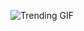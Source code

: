 
<!-- GIF_SECTION -->
![Trending GIF](https://media0.giphy.com/media/v1.Y2lkPThiYjIxNzcyZHloYmJnanFhOTNldTNrNDZtbWZ4cW1rOGxvcWg2bmsyazZ4bWpwdyZlcD12MV9naWZzX3NlYXJjaCZjdD1n/GghGKaZ8JeHJx0apQC/giphy.gif)
<!-- END_GIF_SECTION -->
